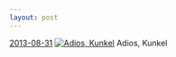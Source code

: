 ```yaml
---
layout: post
---
```


<p>
  <time><a href="/31">2013-08-31</a></time>
  <a href="/31"><img src="{{ site.assets_url }}/31-640.jpg" srcset="{{ site.assets_url }}/31-1280.jpg 1280w, {{ site.assets_url }}/31-960.jpg 960w, {{ site.assets_url }}/31-640.jpg 640w, {{ site.assets_url }}/31-320.jpg 320w" sizes="(min-width: 700px) 50vw, calc(100vw - 2rem)" alt="Adios, Kunkel" /></a>
  <span>Adios, Kunkel</span>
</p>
